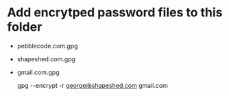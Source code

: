 #  Add encrytped password files to this folder

* pebblecode.com.gpg
* shapeshed.com.gpg
* gmail.com.gpg

    gpg --encrypt -r george@shapeshed.com gmail.com 
